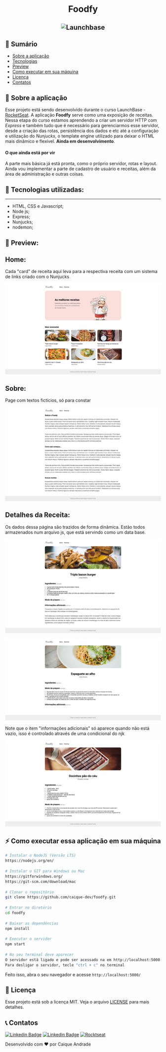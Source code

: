 <h1 align="center">
    Foodfy
</h1>

<h2 align="center">
    <img alt="Launchbase" src="https://storage.googleapis.com/golden-wind/bootcamp-launchbase/logo.png" width="250px" />
</h2>

## :notebook: Sumário

* <a href="#rocket-sobre-a-aplica%C3%A7%C3%A3o">Sobre a aplicação</a>
* <a href="#robot-tecnologias-utilizadas">Tecnologias</a>
* <a href="https://github.com/caique-dev/foodfy#rocket-sobre-a-aplica%C3%A7%C3%A3o">Preview</a>
* <a href="#zap-como-executar-essa-aplicação-em-sua-máquina">Como executar em sua máquina</a>
* <a href="#memo-licença">Licença</a>
* <a href="#telephone_receiver-contatos">Contatos</a>


## :rocket: Sobre a aplicação

Esse projeto está sendo desenvolvido durante o curso LaunchBase - [RocketSeat](https://rocketseat.com.br/). A aplicação **Foodfy** serve como uma exposição de receitas. Nessa etapa do curso estamos aprendendo a criar um servidor HTTP com *Express* e também tudo que é necessário para gerenciarmos esse servidor, desde a criação das rotas, persistência dos dados e etc até a configuração e utilização do *Nunjucks*, o template engine utilizado para deixar o HTML mais dinâmico e flexível. **Ainda em desenvolvimento**.

#### O que ainda está por vir

A parte mais básica já está pronta, como o próprio servidor, rotas e layout. Ainda vou implementar a parte de cadastro de usuário e receitas, além da área de administração e outras coisas.

## :robot: Tecnologias utilizadas:
----------------------

* HTML, CSS e Javascript;
* Node js;
* Express;
* Nunjucks;
* nodemon;

## :eyes: Preview:

Home:
-----

Cada "card" de receita aqui leva para a respectiva receita com um
sistema de links criado com o Nunjucks

![](/readme-content/home.png)

Sobre:
------

Page com textos fictícios, só para constar

![](/readme-content/sobre.png)

Detalhes da Receita:
--------------------

Os dados dessa página são trazidos de forma dinâmica. Estão todos
armazenados num arquivo js, que está servindo como um data base.

![]()![](/readme-content/receita1.png)

![]()![](/readme-content/receita2.png)

Note que o item "informações adicionais" só aparece quando não está
vazio, isso é controlado através de uma condicional do njk

![]()![](/readme-content/receita3.png)

## :zap: Como executar essa aplicação em sua máquina

```bash
# Instalar o NodeJS (Versão LTS)
https://nodejs.org/en/

# Instalar o GIT para Windows ou Mac
https://gitforwindows.org/
https://git-scm.com/download/mac

# Clonar o repositório
git clone https://github.com/caique-dev/foodfy.git

# Entrar no diretório
cd foodfy

# Baixar as dependências
npm install

# Executar o servidor
npm start

# No seu terminal deve aparecer
O servidor está ligado e pode ser acessado na em http://localhost:5000
Para desligar o servidor, tecle "ctrl + c" no terminal
```

Feito isso, abra o seu navegador e acesse `http://localhost:5000/`

## :memo: Licença

Esse projeto está sob a licença MIT. Veja o arquivo [LICENSE](/LICENSE) para mais detalhes.

## :telephone_receiver: Contatos

[![Linkedin Badge](https://img.shields.io/badge/-caique_andrade-blue?style=for-the-badge&logo=Linkedin&logoColor=white&link=https://www.linkedin.com/in/caique-andrade-8a8153189/)](https://www.linkedin.com/in/caique-andrade-8a8153189/)
[![Linkedin Badge](https://img.shields.io/badge/-caiquepinheiro@icloud.com-red?style=for-the-badge&logo=Gmail&logoColor=white&link=mailto:caiquepinheiro@icloud.com)](mailto:caiquepinheiro@icloud.com)
[![Rocktseat](https://img.shields.io/badge/-Caique%20Andrade-%239466FF?style=for-the-badge&logo=data:image/png;base64,iVBORw0KGgoAAAANSUhEUgAAABAAAAAQCAMAAAAoLQ9TAAAALVBMVEVHcExxWsF0XMJzXMJxWcFsUsD///9jRrzY0u6Xh9Gsn9n39fyMecy0qd2bjNJWBT0WAAAABHRSTlMA2Do606wF2QAAAGlJREFUGJVdj1cWwCAIBLEsRU3uf9xobDH8+GZwUYi8i6ucJwrxKE+7D0G9Q4vlYqtmCSjndr4CgCgzlyFgfKfKCVO0LrPKjmiqMxGXkJwNnXskqWG+1oSM+BSwD8f29YLNjvx/OQrn+g99oQSoNmt3PgAAAABJRU5ErkJggg==)](https://app.rocketseat.com.br/me/caique-andrade-1591990375)

Desenvolvido com :heart: por Caique Andrade